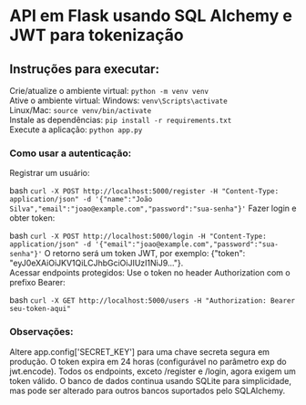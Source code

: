 # API em Flask usando SQL Alchemy e JWT para tokenização


## Instruções para executar:
Crie/atualize o ambiente virtual: ``python -m venv venv``<br>
Ative o ambiente virtual:
Windows: ``venv\Scripts\activate`` <br>
Linux/Mac: ``source venv/bin/activate`` <br>
Instale as dependências:  ``pip install -r requirements.txt `` <br>
Execute a aplicação: ``python app.py``  <br>


### Como usar a autenticação: 
Registrar um usuário:

bash
``curl -X POST http://localhost:5000/register -H "Content-Type: application/json" -d '{"name":"João Silva","email":"joao@example.com","password":"sua-senha"}'``
Fazer login e obter token:

bash
``curl -X POST http://localhost:5000/login -H "Content-Type: application/json" -d '{"email":"joao@example.com","password":"sua-senha"}'``
O retorno será um token JWT, por exemplo: {"token": "eyJ0eXAiOiJKV1QiLCJhbGciOiJIUzI1NiJ9..."}. <br>
Acessar endpoints protegidos: Use o token no header Authorization com o prefixo Bearer:

bash
``curl -X GET http://localhost:5000/users -H "Authorization: Bearer seu-token-aqui"``


### Observações:
Altere app.config['SECRET_KEY'] para uma chave secreta segura em produção.
O token expira em 24 horas (configurável no parâmetro exp do jwt.encode).
Todos os endpoints, exceto /register e /login, agora exigem um token válido.
O banco de dados continua usando SQLite para simplicidade, mas pode ser alterado para outros bancos suportados pelo SQLAlchemy.
